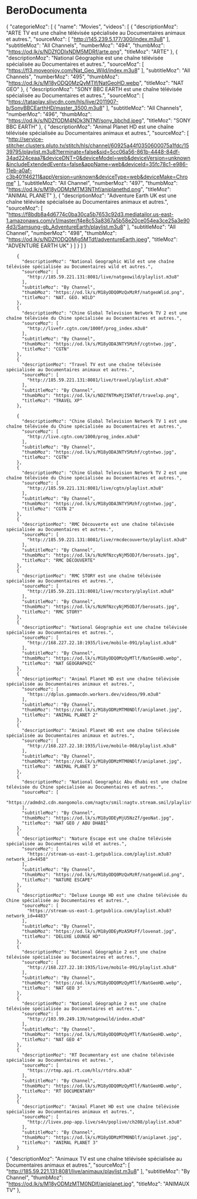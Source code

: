 # BeroDocumenta
{
  "categorieMoz": [
    {
      "name": "Movies",
      "videos": [
        {
          "descriptionMoz": "ARTE TV est une chaîne télévisée spécialisée au Documentaires animaux et autres.",
          "sourceMoz": [
            "http://145.239.5.177/300/index.m3u8"
          ],
          "subtitleMoz": "All Channels",
          "numberMoz": "494",
          "thumbMoz": "https://od.lk/s/NDZfODIxNDM5MDRf/arte.png",
          "titleMoz": "ARTE"
        },
         {
          "descriptionMoz": "National Géographie est une chaîne télévisée spécialisée au Documentaires et autres.",
          "sourceMoz": [
            "https://fl3.moveonjoy.com/Nat_Geo_Wild/index.m3u8"
          ],
          "subtitleMoz": "All Channels",
           "numberMoz": "495",
          "thumbMoz": "https://od.lk/s/M18yODQ0MzQyMTlf/NatGeoHD.webp",
          "titleMoz": "NAT GEO"
        },
        {
          "descriptionMoz": "SONY BBC EARTH est une chaîne télévisée spécialisée au Documentaires et autres.",
          "sourceMoz": [
            "https://tataplay.slivcdn.com/hls/live/2011907-b/SonyBBCEarthHD/master_3500.m3u8"
          ],
          "subtitleMoz": "All Channels",
          "numberMoz": "496",
          "thumbMoz": "https://od.lk/s/NDZfODM4NDk3NTNf/sony_bbchd.jpeg",
          "titleMoz": "SONY BBC EARTH"
        },
         {
          "descriptionMoz": "Animal Planet HD est une chaîne télévisée spécialisée au Documentaires animaux et autres.",
          "sourceMoz": [
            "http://service-stitcher.clusters.pluto.tv/stitch/hls/channel/60925a44f0350600075a1fdc/1539795/playlist.m3u8?terminate=false&sid=5cc06a56-861b-4448-84df-34ad224ceaa7&deviceDNT=0&deviceModel=web&deviceVersion=unknown&includeExtendedEvents=false&appName=web&deviceId=35fc78c1-e986-11eb-a0af-c3b401f46211&appVersion=unknown&deviceType=web&deviceMake=Chrome"
          ],
          "subtitleMoz": "All Channel",
          "numberMoz": "497",
          "thumbMoz": "https://od.lk/s/M18yODMzMTM3NThf/aniplanethd.png",
          "titleMoz": "ANIMAL PLANET"
        },
          {
          "descriptionMoz": "Adventure Earth UK est une chaîne télévisée spécialisée au Documentaires animaux et autres.",
          "sourceMoz": [
            "https://f8bdb8a4d6774c0ba30ca5b7653c92d3.mediatailor.us-east-1.amazonaws.com/v1/master/f4e8c53a8367a5b58e20ce054ea3ce25a3e904d3/Samsung-gb_AdventureEarth/playlist.m3u8"
          ],
          "subtitleMoz": "All Channel",
          "numberMoz": "498",
          "thumbMoz": "https://od.lk/s/NDZfODQ0Mjg5MTdf/adventureEarth.jpeg",
          "titleMoz": "ADVENTURE EARTH UK"
        }
      ]
    }
  ]
}


       
        {
          "descriptionMoz": "National Geographic Wild est une chaîne télévisée spécialisée au Documentaires wild et autres.",
          "sourceMoz": [
            "http://185.59.221.131:8081/live/natgeowild/playlist.m3u8"
          ],
          "subtitleMoz": "By Channel",
          "thumbMoz": "https://od.lk/s/M18yODQ0MzQxMzRf/natgeoWlid.png",
          "titleMoz": "NAT. GEO. WILD"
        },
        {
          "descriptionMoz": "Chine Global Television Network TV 2 est une chaîne télévisée du Chine spécialisée au Documentaires et autres.",
          "sourceMoz": [
            "http://livefr.cgtn.com/1000f/prog_index.m3u8"
          ],
          "subtitleMoz": "By Channel",
          "thumbMoz": "https://od.lk/s/M18yODA3NTY5Mzhf/cgtntwo.jpg",
          "titleMoz": "CGTN"
        },
        {
          "descriptionMoz": "Travel TV est une chaîne télévisée spécialisée au Documentaires animaux et autres.",
          "sourceMoz": [
            "http://185.59.221.131:8081/live/travel/playlist.m3u8"
          ],
          "subtitleMoz": "By Channel",
          "thumbMoz": "https://od.lk/s/NDZfNTMxMjI5NTdf/travelxp.png",
          "titleMoz": "TRAVEL XP"
        },
       
        {
          "descriptionMoz": "Chine Global Television Network TV 1 est une chaîne télévisée du Chine spécialisée au Documentaires et autres.",
          "sourceMoz": [
            "http://live.cgtn.com/1000/prog_index.m3u8"
          ],
          "subtitleMoz": "By Channel",
          "thumbMoz": "https://od.lk/s/M18yODA3NTY5Mzhf/cgtntwo.jpg",
          "titleMoz": "CGTN"
        },
        {
          "descriptionMoz": "Chine Global Television Network TV 2 est une chaîne télévisée du Chine spécialisée au Documentaires et autres.",
          "sourceMoz": [
            "http://185.59.221.131:8081/live/cgtn/playlist.m3u8"
          ],
          "subtitleMoz": "By Channel",
          "thumbMoz": "https://od.lk/s/M18yODA3NTY5Mzhf/cgtntwo.jpg",
          "titleMoz": "CGTN 2"
        },
        {
          "descriptionMoz": "RMC Découverte est une chaîne télévisée spécialisée au Documentaires et autres.",
          "sourceMoz": [
            "http://185.59.221.131:8081/live/rmcdecouverte/playlist.m3u8"
          ],
          "subtitleMoz": "By Channel",
          "thumbMoz": "https://od.lk/s/NzNfNzcyNjM5ODJf/berosats.jpg",
          "titleMoz": "RMC DÉCOUVERTE"
        },
        {
          "descriptionMoz": "RMC STORY est une chaîne télévisée spécialisée au Documentaires et autres.",
          "sourceMoz": [
            "http://185.59.221.131:8081/live/rmcstory/playlist.m3u8"
          ],
          "subtitleMoz": "By Channel",
          "thumbMoz": "https://od.lk/s/NzNfNzcyNjM5ODJf/berosats.jpg",
          "titleMoz": "RMC STORY"
        },
        {
          "descriptionMoz": "National Géographie est une chaîne télévisée spécialisée au Documentaires et autres.",
          "sourceMoz": [
            "http://168.227.22.18:1935/live/mobile-091/playlist.m3u8"
          ],
          "subtitleMoz": "By Channel",
          "thumbMoz": "https://od.lk/s/M18yODQ0MzQyMTlf/NatGeoHD.webp",
          "titleMoz": "NAT GEOGRAPHIC"
        },
        {
          "descriptionMoz": "Animal Planet HD est une chaîne télévisée spécialisée au Documentaires animaux et autres.",
          "sourceMoz": [
            "https://dplus.gammacdn.workers.dev/videos/99.m3u8"
          ],
          "subtitleMoz": "By Channel",
          "thumbMoz": "https://od.lk/s/M18yODMzMTM0NDlf/aniplanet.jpg",
          "titleMoz": "ANIMAL PLANET 2"
        },
        {
          "descriptionMoz": "Animal Planet HD est une chaîne télévisée spécialisée au Documentaires animaux et autres.",
          "sourceMoz": [
            "http://168.227.22.18:1935/live/mobile-068/playlist.m3u8"
          ],
          "subtitleMoz": "By Channel",
          "thumbMoz": "https://od.lk/s/M18yODMzMTM0NDlf/aniplanet.jpg",
          "titleMoz": "ANIMAL PLANET 3"
        },
        {
          "descriptionMoz": "National Geographic Abu dhabi est une chaîne télévisée du Chine spécialisée au Documentaires et autres.",
          "sourceMoz": [
            "https://admdn2.cdn.mangomolo.com/nagtv/smil:nagtv.stream.smil/playlist.m3u8"
          ],
          "subtitleMoz": "By Channel",
          "thumbMoz": "https://od.lk/s/M18yODEyMjU5NzZf/geoNat.jpg",
          "titleMoz": "NAT GEO / ABU DHABI"
        },
        {
          "descriptionMoz": "Nature Escape est une chaîne télévisée spécialisée au Documentaires wild et autres.",
          "sourceMoz": [
            "https://stream-us-east-1.getpublica.com/playlist.m3u8?network_id=4458"
          ],
          "subtitleMoz": "By Channel",
          "thumbMoz": "https://od.lk/s/M18yODQ0MzQxMzRf/natgeoWlid.png",
          "titleMoz": "NATURE ESCAPE"
        },
        {
          "descriptionMoz": "Deluxe Lounge HD est une chaîne télévisée du Chine spécialisée au Documentaires et autres.",
          "sourceMoz": [
            "https://stream-us-east-1.getpublica.com/playlist.m3u8?network_id=4483"
          ],
          "subtitleMoz": "By Channel",
          "thumbMoz": "https://od.lk/s/M18yODEyMzA5MzFf/lovenat.jpg",
          "titleMoz": "DELUXE LOUNGE HD"
        },
        {
          "descriptionMoz": "National Géographie 2 est une chaîne télévisée spécialisée au Documentaires et autres.",
          "sourceMoz": [
            "http://168.227.22.18:1935/live/mobile-091/playlist.m3u8"
          ],
          "subtitleMoz": "By Channel",
          "thumbMoz": "https://od.lk/s/M18yODQ0MzQyMTlf/NatGeoHD.webp",
          "titleMoz": "NAT GEO 3"
        },
        {
          "descriptionMoz": "National Géographie 2 est une chaîne télévisée spécialisée au Documentaires et autres.",
          "sourceMoz": [
            "http://103.99.249.139/natgeowild/index.m3u8"
          ],
          "subtitleMoz": "By Channel",
          "thumbMoz": "https://od.lk/s/M18yODQ0MzQyMTlf/NatGeoHD.webp",
          "titleMoz": "NAT GEO 4"
        },
        {
          "descriptionMoz": "RT Documentary est une chaîne télévisée spécialisée au Documentaires et autres.",
          "sourceMoz": [
            "https://rtmp.api.rt.com/hls/rtdru.m3u8"
          ],
          "subtitleMoz": "By Channel",
          "thumbMoz": "https://od.lk/s/M18yODQ0MzQyMTlf/NatGeoHD.webp",
          "titleMoz": "RT DOCUMENTARY"
        },
        {
          "descriptionMoz": "Animal Planet HD est une chaîne télévisée spécialisée au Documentaires animaux et autres.",
          "sourceMoz": [
            "http://livex.pop-app.live/s4n/poplive/ch208/playlist.m3u8"
          ],
          "subtitleMoz": "By Channel",
          "thumbMoz": "https://od.lk/s/M18yODMzMTM0NDlf/aniplanet.jpg",
          "titleMoz": "ANIMAL PLANET 3"
        }
{
          "descriptionMoz": "Animaux TV est une chaîne télévisée spécialisée au Documentaires animaux et autres.",
          "sourceMoz": [
            "http://185.59.221.131:8081/live/animaux/playlist.m3u8"
          ],
          "subtitleMoz": "By Channel",
          "thumbMoz": "https://od.lk/s/M18yODMzMTM0NDlf/aniplanet.jpg",
          "titleMoz": "ANIMAUX TV"
        },

